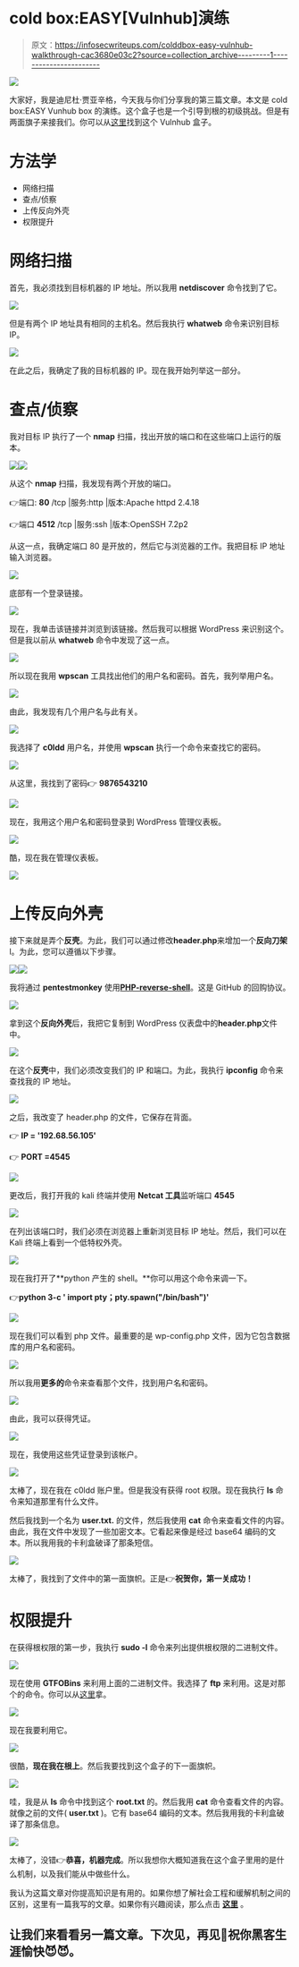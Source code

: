 # cold box:EASY[Vulnhub]演练

> 原文：<https://infosecwriteups.com/colddbox-easy-vulnhub-walkthrough-cac3680e03c2?source=collection_archive---------1----------------------->

![](img/1404fa134369b19d4e2f710cc9955957.png)

大家好，我是迪尼杜·贾亚辛格，今天我与你们分享我的第三篇文章。本文是 cold box:EASY Vunhub box 的演练。这个盒子也是一个引导到根的初级挑战。但是有两面旗子来接我们。你可以从[这里](https://www.vulnhub.com/entry/colddbox-easy,586/)找到这个 Vulnhub 盒子。

# 方法学

*   网络扫描
*   查点/侦察
*   上传反向外壳
*   权限提升

# 网络扫描

首先，我必须找到目标机器的 IP 地址。所以我用 **netdiscover** 命令找到了它。

![](img/a1c1adf7db3597f9745256e6f1843f2c.png)

但是有两个 IP 地址具有相同的主机名。然后我执行 **whatweb** 命令来识别目标 IP。

![](img/32fa29846e49f2bc80ed7764973dd629.png)

在此之后，我确定了我的目标机器的 IP。现在我开始列举这一部分。

# 查点/侦察

我对目标 IP 执行了一个 **nmap** 扫描，找出开放的端口和在这些端口上运行的版本。

![](img/3efd863fab8d63f08877cd28a1daaa47.png)![](img/28ddbd1940e1783c642f693a47c84aab.png)

从这个 **nmap** 扫描，我发现有两个开放的端口。

👉端口: **80** /tcp |服务:http |版本:Apache httpd 2.4.18

👉端口 **4512** /tcp |服务:ssh |版本:OpenSSH 7.2p2

从这一点，我确定端口 80 是开放的，然后它与浏览器的工作。我把目标 IP 地址输入浏览器。

![](img/995c648f03f05f09ae355ac4b32a52d7.png)

底部有一个登录链接。

![](img/5c3d2b0780765fbf7a9ed91d99aa61fb.png)

现在，我单击该链接并浏览到该链接。然后我可以根据 WordPress 来识别这个。但是我以前从 **whatweb** 命令中发现了这一点。

![](img/2ed0eb7755d3ce4c2c47f42dd2b1af2c.png)

所以现在我用 **wpscan** 工具找出他们的用户名和密码。首先，我列举用户名。

![](img/de47298b0a7bdd0b00d74149abe82d06.png)

由此，我发现有几个用户名与此有关。

![](img/5b554c317a2bed775a95bf5ef79fd908.png)

我选择了 **c0ldd** 用户名，并使用 **wpscan** 执行一个命令来查找它的密码。

![](img/ed2646345cdc3ae771b65fc845b6f979.png)

从这里，我找到了密码👉 **9876543210**

![](img/cc23b594e828b0b0a98582353627a41a.png)

现在，我用这个用户名和密码登录到 WordPress 管理仪表板。

![](img/b2ab0a70f78223ae919e6c5d9ff79b15.png)

酷，现在我在管理仪表板。

![](img/42ca8e9eb4d6bcbb0101e6c17ca825bb.png)

# 上传反向外壳

接下来就是弄个**反壳**。为此，我们可以通过修改**header.php**来增加一个**反向刀架** l。为此，您可以遵循以下步骤。

![](img/fef3ab2768fe3a9db4974f54af5e9ad6.png)![](img/7a116c04af640b9f53e11b16d5656b37.png)

我将通过 **pentestmonkey** 使用[**PHP-reverse-shell**](https://github.com/pentestmonkey/php-reverse-shell)。这是 GitHub 的回购协议。

![](img/ca8ff6f6667509d438ef16665a619e1e.png)

拿到这个**反向外壳**后，我把它复制到 WordPress 仪表盘中的**header.php**文件中。

![](img/a6b54e0ed0dbaf0a3be5bcaf773558c0.png)

在这个**反壳**中，我们必须改变我们的 IP 和端口。为此，我执行 **ipconfig** 命令来查找我的 IP 地址。

![](img/254f1bf352bfa074199980c143a15ebd.png)

之后，我改变了 header.php 的文件，它保存在背面。

👉 **IP = '192.68.56.105'**

👉 **PORT =4545**

![](img/6bb7383639be23089fe7b7b99ed7db34.png)

更改后，我打开我的 kali 终端并使用 **Netcat 工具**监听端口 **4545**

![](img/e7cbddf44a528e55ff6bde5d15a723d1.png)

在列出该端口时，我们必须在浏览器上重新浏览目标 IP 地址。然后，我们可以在 Kali 终端上看到一个低特权外壳。

![](img/0dc409b8d1d4c10c58e5ddc9538ef43e.png)

现在我打开了**python 产生的 shell。**你可以用这个命令来调一下。

👉**python 3-c ' import pty；pty.spawn("/bin/bash")'**

![](img/fdd10e8297572137a3f242945d9d5aa9.png)

现在我们可以看到 php 文件。最重要的是 wp-config.php 文件，因为它包含数据库的用户名和密码。

![](img/c2ec8bf63593b9557762235f53090736.png)

所以我用**更多的**命令来查看那个文件，找到用户名和密码。

![](img/64b289036b5c456e4e755f83627d9b45.png)

由此，我可以获得凭证。

![](img/b3665b08a68afff2d68c78862d332c26.png)

现在，我使用这些凭证登录到该帐户。

![](img/b20437bb3b7fdd158d704c7d72a72d97.png)

太棒了，现在我在 c0ldd 账户里。但是我没有获得 root 权限。现在我执行 **ls** 命令来知道那里有什么文件。

然后我找到一个名为 **user.txt.** 的文件，然后我使用 **cat** 命令来查看文件的内容。由此，我在文件中发现了一些加密文本。它看起来像是经过 base64 编码的文本。所以我用我的卡利盒破译了那条短信。

![](img/fc25de72a70d9433921735adb4bb96c9.png)

太棒了，我找到了文件中的第一面旗帜。正是👉**祝贺你，第一关成功！**

# 权限提升

在获得根权限的第一步，我执行 **sudo -l** 命令来列出提供根权限的二进制文件。

![](img/bbe27e7befee4bb3b8d51140d161d7bb.png)

现在使用 **GTFOBins** 来利用上面的二进制文件。我选择了 **ftp** 来利用。这是对那个的命令。你可以从[这里](https://gtfobins.github.io/)拿。

![](img/c128ce6deec74cbb98c51ea2a442da7f.png)

现在我要利用它。

![](img/524a4e7901e493d2ef424629e09129e2.png)

很酷，**现在我在根上**。然后我要找到这个盒子的下一面旗帜。

![](img/49d4da74f5951c215955f31195b2a7b5.png)

哇，我是从 **ls** 命令中找到这个 **root.txt** 的。然后我用 **cat** 命令查看文件的内容。就像之前的文件( **user.txt** )。它有 base64 编码的文本。然后我用我的卡利盒破译了那条信息。

![](img/556f8f53be051993942032f40935b896.png)

太棒了，没错👉**恭喜，机器完成**。所以我想你大概知道我在这个盒子里用的是什么机制，以及我们能从中做些什么。

我认为这篇文章对你提高知识是有用的。如果你想了解社会工程和缓解机制之间的区别，这里有一篇我写的文章。如果你有兴趣阅读，那么点击 [**这里**](https://dinidhujayasinghe.medium.com/comparing-different-types-of-social-engineering-techniques-477336207f70) 。

## 让我们来看看另一篇文章。下次见，再见🙌祝你黑客生涯愉快😈😈。